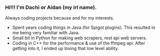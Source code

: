 ### Hi!!! I'm Dachi or Aidan (my irl name).

Always coding projects because and for my interests.

- Spent years coding things in Java (for Spigot plugins). This resulted in me being very familiar with Java.
- Small bit in Python for making web scrapers, rest api web servers. 
- Coding in C++ for the performance & use of the ffmpeg api. After getting into it, I ended up loving that low level ability. 
